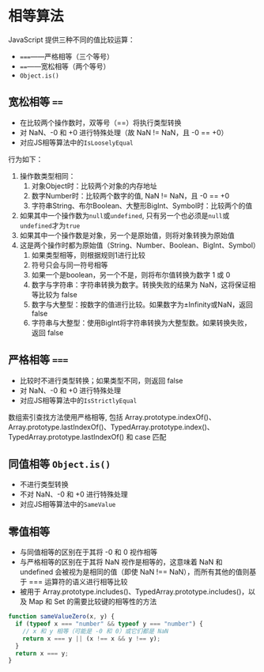 # 相等算法

JavaScript 提供三种不同的值比较运算：
- `===`——严格相等（三个等号）
- `==`——宽松相等（两个等号）
- `Object.is()`

## 宽松相等 `==`
- 在比较两个操作数时，双等号（==）将执行类型转换
- 对 NaN、-0 和 +0 进行特殊处理（故 NaN != NaN，且 -0 == +0）
- 对应JS相等算法中的`IsLooselyEqual`

行为如下：
1. 操作数类型相同：
   1. 对象Object时：比较两个对象的内存地址
   2. 数字Number时：比较两个数字的值, NaN != NaN，且 -0 == +0
   3. 字符串String、布尔Boolean、大整形BigInt、Symbol时：比较两个的值
2. 如果其中一个操作数为`null`或`undefined`, 只有另一个也必须是`null`或`undefined`才为`true`
3. 如果其中一个操作数是对象，另一个是原始值，则将对象转换为原始值
4. 这是两个操作时都为原始值（String、Number、Boolean、BigInt、Symbol）
   1. 如果类型相等，则根据规则1进行比较
   2. 符号只会与同一符号相等
   3. 如果一个是boolean，另一个不是，则将布尔值转换为数字 1 或 0
   4. 数字与字符串：字符串转换为数字。转换失败的结果为 NaN，这将保证相等比较为 false
   5. 数字与大整型：按数字的值进行比较。如果数字为±Infinity或NaN，返回 false
   6. 字符串与大整型：使用BigInt将字符串转换为大整型数。如果转换失败，返回 false


## 严格相等 `===`
- 比较时不进行类型转换；如果类型不同，则返回 false
- 对 NaN、-0 和 +0 进行特殊处理
- 对应JS相等算法中的`IsStrictlyEqual`

数组索引查找方法使用严格相等, 包括 Array.prototype.indexOf()、Array.prototype.lastIndexOf()、TypedArray.prototype.index()、TypedArray.prototype.lastIndexOf() 和 case 匹配


## 同值相等 `Object.is()`
- 不进行类型转换
- 不对 NaN、-0 和 +0 进行特殊处理
- 对应JS相等算法中的`SameValue`

## 零值相等
- 与同值相等的区别在于其将 -0 和 0 视作相等
- 与严格相等的区别在于其将 NaN 视作是相等的，这意味着 NaN 和 undefined 会被视为是相同的值（即使 NaN !== NaN），而所有其他的值则基于 === 运算符的语义进行相等比较
- 被用于 Array.prototype.includes()、TypedArray.prototype.includes()，以及 Map 和 Set 的需要比较键的相等性的方法
```js
function sameValueZero(x, y) {
  if (typeof x === "number" && typeof y === "number") {
    // x 和 y 相等（可能是 -0 和 0）或它们都是 NaN
    return x === y || (x !== x && y !== y);
  }
  return x === y;
}
```

